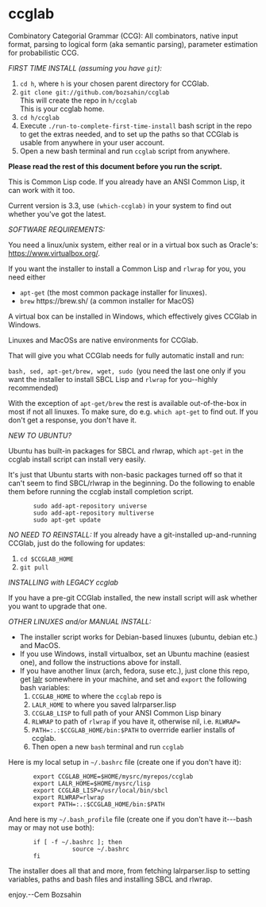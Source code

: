 # ccglab
Combinatory Categorial Grammar (CCG): All combinators, native input format, parsing to logical form (aka semantic parsing), parameter estimation for probabilistic CCG.

<em>FIRST TIME INSTALL (assuming you have <code>git</code>):</em>

<ol>
<li> <code>cd h</code>, where <code>h</code> is your chosen parent directory for CCGlab.
<li> <code>git clone git://github.com/bozsahin/ccglab</code>
<br>This will create the repo in <code>h/ccglab</code>
<br>This is your ccglab home.
<li> <code>cd h/ccglab</code>
<li> Execute <code>./run-to-complete-first-time-install</code> bash script in the repo to get the extras needed, and to set up the paths so that CCGlab is usable from anywhere in your user account.
<li> Open a new bash terminal and run <code>ccglab</code> script from anywhere.
</ol>

<b>Please read the rest of this document before you run the script.</b>

This is Common Lisp code. If you already have an ANSI Common Lisp, it can work with it too.

Current version is 3.3, use <code>(which-ccglab)</code> in your system to find out whether you've got the latest.

<em>SOFTWARE REQUIREMENTS:</em>

You need a linux/unix system, either real or in a virtual box such as Oracle's: https://www.virtualbox.org/.

If you want the installer to install a Common Lisp and <code>rlwrap</code> for you, you need either
<ul>
<li> <code>apt-get</code> (the most common package installer for linuxes).
<li> <code>brew</code> https://brew.sh/ (a common installer for MacOS)
</ul>

A virtual box can be installed in Windows, which effectively gives CCGlab in Windows.

Linuxes and MacOSs are native environments for CCGlab.

That will give you what CCGlab needs for fully automatic install and run:

<code>bash, sed, apt-get/brew, wget, sudo </code>(you need the last one only if you want the installer to install SBCL Lisp and <code>rlwrap</code> for you--highly recommended)

With the exception of <code>apt-get/brew</code> the rest is available out-of-the-box in most if not all linuxes. 
To make sure, do e.g. <code>which apt-get</code> to find out. If you don't get a response, you don't have it.

<em>NEW TO UBUNTU?</em>

Ubuntu has built-in packages for SBCL and rlwrap, which <code>apt-get</code> in the ccglab install script
can install very easily. 

It's just that Ubuntu starts with non-basic packages turned off so that it can't seem to find SBCL/rlwrap
in the beginning. Do the following to enable them before running
the ccglab install completion script.

           sudo add-apt-repository universe
           sudo add-apt-repository multiverse
           sudo apt-get update

<em>NO NEED TO REINSTALL:</em> If you already have a git-installed up-and-running CCGlab, just do the following for updates:

<ol>
<li><code>cd $CCGLAB_HOME</code>
<li><code>git pull</code>
</ol>

<em>INSTALLING with LEGACY ccglab</em>

If you have a pre-git CCGlab installed, the new install script will ask whether you want to upgrade that one.

<em>OTHER LINUXES and/or MANUAL INSTALL:</em>

<ul>
<li> The installer script works for Debian-based linuxes (ubuntu, debian etc.) and MacOS.
<li> If you use Windows, install virtualbox, set an Ubuntu machine (easiest one), and follow the instructions above for install.
<li> If you have another linux (arch, fedora, suse etc.), just clone this repo, get <a href="http://web.science.mq.edu.au/~mjohnson/code/lalrparser.lisp">lalr</a>
somewhere in your machine, and set and <code>export</code> the following bash variables:
<ol>
<li><code>CCGLAB_HOME</code> to where the <code>ccglab</code> repo is
<li><code>LALR_HOME</code> to where you saved lalrparser.lisp
<li><code>CCGLAB_LISP</code> to full path of your ANSI Common Lisp binary
<li><code>RLWRAP</code> to path of <code>rlwrap</code> if you have it, otherwise nil, i.e. <code>RLWRAP=</code>
<li><code>PATH=:.:$CCGLAB_HOME/bin:$PATH</code> to overrride earlier installs of ccglab.
<li> Then open a new <code>bash</code> terminal and run <code>ccglab</code>
</ol>
</ul>

Here is my local setup in <code>~/.bashrc</code> file (create one if you don't have it):

           export CCGLAB_HOME=$HOME/mysrc/myrepos/ccglab
           export LALR_HOME=$HOME/mysrc/lisp
           export CCGLAB_LISP=/usr/local/bin/sbcl
           export RLWRAP=rlwrap
           export PATH=:.:$CCGLAB_HOME/bin:$PATH 
           
And here is my <code>~/.bash_profile</code> file (create one if you don't have it---bash may or may not use both):

           if [ -f ~/.bashrc ]; then
                      source ~/.bashrc
           fi

The installer does all that and more, from fetching lalrparser.lisp to setting variables, paths and bash files and installing
SBCL and rlwrap.

enjoy.--Cem Bozsahin
